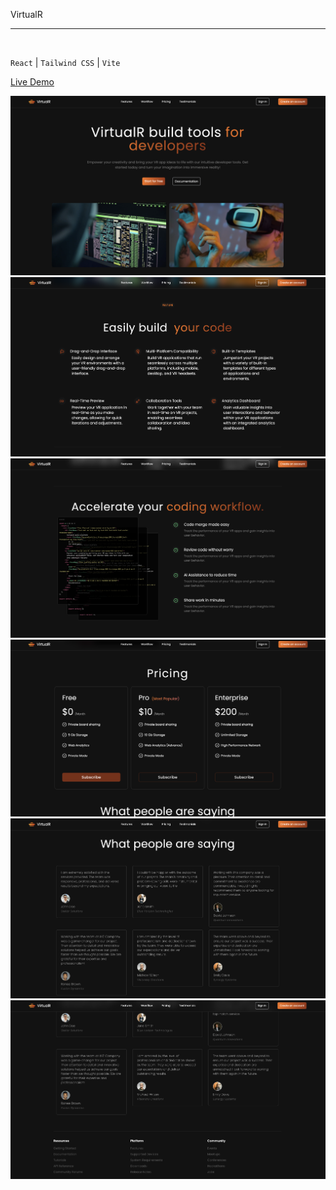 VirtualR
<hr>
<br>

``React`` | ``Tailwind CSS`` | ``Vite``
<br>

[Live Demo](https://virtual-r-xi-sand.vercel.app/)

![](images/VIRTUAL-1.png)
![](images/VIRTUAL-2.png)
![](images/VIRTUAL-3.png)
![](images/VIRTUAL-4.png)
![](images/VIRTUAL-5.png)
![](images/VIRTUAL-6.png)


